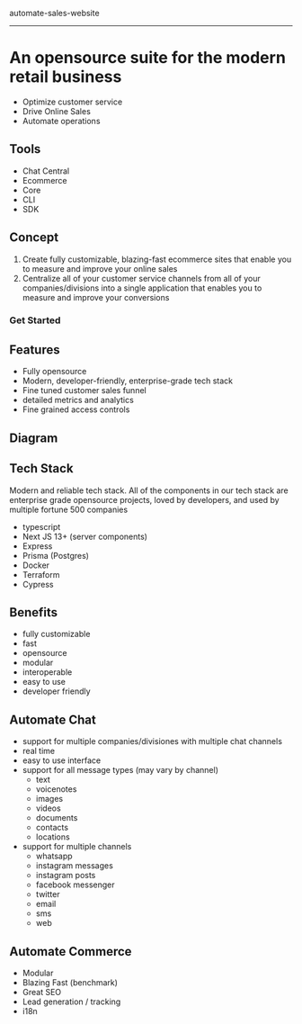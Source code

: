 automate-sales-website
______________________

# An opensource suite for the modern retail business
- Optimize customer service
- Drive Online Sales
- Automate operations

## Tools
- Chat Central
- Ecommerce
- Core
- CLI
- SDK

## Concept
1. Create fully customizable, blazing-fast ecommerce sites that enable you to measure and improve your online sales
2. Centralize all of your customer service channels from all of your companies/divisions into a single application that enables you to measure and improve your conversions  

### Get Started

## Features
- Fully opensource
- Modern, developer-friendly, enterprise-grade tech stack 
- Fine tuned customer sales funnel
- detailed metrics and analytics
- Fine grained access controls

## Diagram

## Tech Stack
Modern and reliable tech stack. All of the components in our tech stack are enterprise grade opensource projects, loved by developers, and used by multiple fortune 500 companies
- typescript
- Next JS 13+ (server components)
- Express
- Prisma (Postgres)
- Docker
- Terraform
- Cypress

## Benefits
- fully customizable
- fast
- opensource
- modular
- interoperable
- easy to use
- developer friendly

## Automate Chat
- support for multiple companies/divisiones with multiple chat channels
- real time
- easy to use interface
- support for all message types (may vary by channel)
  - text
  - voicenotes
  - images
  - videos
  - documents
  - contacts
  - locations
- support for multiple channels
  - whatsapp
  - instagram messages
  - instagram posts
  - facebook messenger
  - twitter
  - email
  - sms
  - web

## Automate Commerce
- Modular
- Blazing Fast (benchmark)
- Great SEO
- Lead generation / tracking
- i18n

